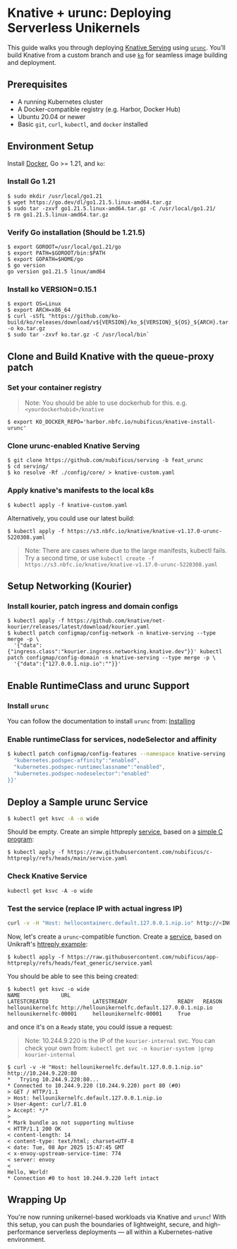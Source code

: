# Knative + urunc: Deploying Serverless Unikernels

This guide walks you through deploying [Knative Serving](https://knative.dev/)
using [`urunc`](https://github.com/urunc-dev/urunc). You’ll build Knative from
a custom branch and use [`ko`](https://github.com/ko-build/ko) for seamless
image building and deployment.

## Prerequisites

-   A running Kubernetes cluster
-   A Docker-compatible registry (e.g. Harbor, Docker Hub)
-   Ubuntu 20.04 or newer
-   Basic `git`, `curl`, `kubectl`, and `docker` installed
    
## Environment Setup

Install [Docker](/quickstart/#install-docker), Go >= 1.21, and `ko`:

### Install Go 1.21  
```console
$ sudo mkdir /usr/local/go1.21
$ wget https://go.dev/dl/go1.21.5.linux-amd64.tar.gz
$ sudo tar -zxvf go1.21.5.linux-amd64.tar.gz -C /usr/local/go1.21/
$ rm go1.21.5.linux-amd64.tar.gz
```

### Verify Go installation (Should be 1.21.5)

```console
$ export GOROOT=/usr/local/go1.21/go 
$ export PATH=$GOROOT/bin:$PATH  
$ export GOPATH=$HOME/go 
$ go version
go version go1.21.5 linux/amd64
```

### Install ko VERSION=0.15.1
```console
$ export OS=Linux
$ export ARCH=x86_64
$ curl -sSfL "https://github.com/ko-build/ko/releases/download/v${VERSION}/ko_${VERSION}_${OS}_${ARCH}.tar.gz" -o ko.tar.gz
$ sudo tar -zxvf ko.tar.gz -C /usr/local/bin` 
```

## Clone and Build Knative with the queue-proxy patch

### Set your container registry  

> Note: You should be able to use dockerhub for this. e.g. `<yourdockerhubid>/knative`

```console
$ export KO_DOCKER_REPO='harbor.nbfc.io/nubificus/knative-install-urunc'
```

### Clone urunc-enabled Knative Serving 
```console
$ git clone https://github.com/nubificus/serving -b feat_urunc 
$ cd serving/
$ ko resolve -Rf ./config/core/ > knative-custom.yaml
```

### Apply knative's manifests to the local k8s
```console
$ kubectl apply -f knative-custom.yaml
```

Alternatively, you could use our latest build:
```console
$ kubectl apply -f https://s3.nbfc.io/knative/knative-v1.17.0-urunc-5220308.yaml
```

> Note: There are cases where due to the large manifests, kubectl fails. Try a second time, or use `kubectl create -f https://s3.nbfc.io/knative/knative-v1.17.0-urunc-5220308.yaml`

## Setup Networking (Kourier)

### Install kourier, patch ingress and domain configs

```console
$ kubectl apply -f https://github.com/knative/net-kourier/releases/latest/download/kourier.yaml 
$ kubectl patch configmap/config-network -n knative-serving --type merge -p \ 
  '{"data":{"ingress.class":"kourier.ingress.networking.knative.dev"}}' kubectl patch configmap/config-domain -n knative-serving --type merge -p \ 
  '{"data":{"127.0.0.1.nip.io":""}}'
```

## Enable RuntimeClass and urunc Support


### Install `urunc`

You can follow the documentation to install `urunc` from: [Installing](https://urunc.io/tutorials/How-to-urunc-on-k8s/)

### Enable runtimeClass for services, nodeSelector and affinity

```bash
$ kubectl patch configmap/config-features --namespace knative-serving --type merge --patch '{"data":{
  "kubernetes.podspec-affinity":"enabled",
  "kubernetes.podspec-runtimeclassname":"enabled",
  "kubernetes.podspec-nodeselector":"enabled"
}}'
```

## Deploy a Sample urunc Service

```bash
$ kubectl get ksvc -A -o wide
```

Should be empty. Create an simple httpreply
[service](https://github.com/nubificus/c-httpreply/blob/main/service.yaml),
based on a [simple C program](https://github.com/nubificus/c-httpreply):

```console
$ kubectl apply -f https://raw.githubusercontent.com/nubificus/c-httpreply/refs/heads/main/service.yaml
```

### Check Knative Service 
 
```console
kubectl get ksvc -A -o wide 
```

### Test the service (replace IP with actual ingress IP) 

```bash
curl -v -H "Host: hellocontainerc.default.127.0.0.1.nip.io" http://<INGRESS_IP>
```

Now, let's create a `urunc`-compatible function. Create a [service](https://github.com/nubificus/app-httpreply/blob/fb0ec5c7f5e6b1fedbc589cdc96477c472fef2ca/service.yaml), based on Unikraft's [httreply example](https://github.com/nubificus/app-httpreply/tree/feat_generic): 

```console
$ kubectl apply -f https://raw.githubusercontent.com/nubificus/app-httpreply/refs/heads/feat_generic/service.yaml
```

You should be able to see this being created:

```console
$ kubectl get ksvc -o wide
NAME             URL                                                  LATESTCREATED              LATESTREADY                READY   REASON
hellounikernelfc http://hellounikernelfc.default.127.0.0.1.nip.io     hellounikernelfc-00001     hellounikernelfc-00001     True
```

and once it's on a `Ready` state, you could issue a request:
> Note: 10.244.9.220 is the IP of the `kourier-internal` svc. You can check your own from:
> `kubectl get svc -n kourier-system |grep kourier-internal`

```console
$ curl -v -H "Host: hellounikernelfc.default.127.0.0.1.nip.io" http://10.244.9.220:80
*   Trying 10.244.9.220:80...
* Connected to 10.244.9.220 (10.244.9.220) port 80 (#0)
> GET / HTTP/1.1
> Host: hellounikernelfc.default.127.0.0.1.nip.io
> User-Agent: curl/7.81.0
> Accept: */*
>
* Mark bundle as not supporting multiuse
< HTTP/1.1 200 OK
< content-length: 14
< content-type: text/html; charset=UTF-8
< date: Tue, 08 Apr 2025 15:47:45 GMT
< x-envoy-upstream-service-time: 774
< server: envoy
<
Hello, World!
* Connection #0 to host 10.244.9.220 left intact
```

## Wrapping Up

You're now running unikernel-based workloads via Knative and `urunc`! With this
setup, you can push the boundaries of lightweight, secure, and high-performance
serverless deployments — all within a Kubernetes-native environment.
